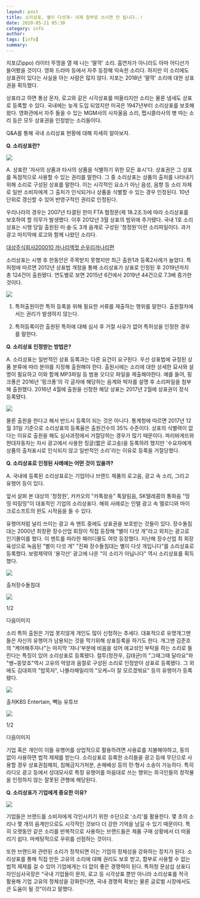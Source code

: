 ```yaml
---
layout: post
title: 소리상표, 별이 다섯개~ 이제 함부로 쓰시면 안 됩니다..!
date: 2020-05-21 05:30
category: info
author: 
tags: [info]
summary: 
---
```



지포(Zippo) 라이터 뚜껑을 열 때 나는 '딸깍' 소리. 흡연자가 아니라도 아마 어디선가 들어봤을 것이다. 영화 드라마 등에서 자주 등장해 익숙한 소리다. 하지만 이 소리에도 상표권이 있다는 사실을 아는 사람은 많지 않다. 지포는 2018년 '딸깍' 소리에 대한 상표권을 획득했다.

  

상표라고 하면 통상 문자, 로고와 같은 시각상표를 떠올리지만 소리는 물론 냄새도 상표로 등록할 수 있다. 국내에는 늦게 도입 되었지만 미국은 1947년부터 소리상표를 보호해왔다. 영화관에서 자주 들을 수 있는 MGM사의 사자울음 소리, 펩시콜라사의 병 따는 소리 등은 모두 상표권을 인정받는 소리들이다.

  

​Q&A를 통해 국내 소리상표 현황에 대해 자세히 알아보자.

**Q. 소리상표란?**

![](https://img1.daumcdn.net/thumb/R720x0/?fname=https%3A%2F%2Ft1.daumcdn.net%2Fliveboard%2Finterbiz%2Fdd61ae02f8ea4de789b4283e026558f4.jpg)

A. 상표란 '자사의 상품과 타사의 상품을 식별하기 위한 모든 표시'다. 상표권은 그 상표를 독점적으로 사용할 수 있는 권리를 말한다. 그 중 소리상표는 상품의 출처를 나타내기 위해 소리로 구성된 상표를 말한다. 이는 시각적인 요소가 아닌 음성, 음향 등 소리 자체로 일반 소비자에게 그 출처가 인식되거나 상품을 식별할 수 있는 경우 인정된다. 10년 단위로 갱신할 수 있어 반영구적인 권리로 인정된다.

  

우리나라의 경우는 2007년 타결된 한미 FTA 협정문(제 18.2조.1)에 따라 소리상표를 보호하여 할 의무가 발생했다. 이후 2012년 3월 상표의 범위에 추가됐다. 국내 1호 소리상표는 시행 당일 출원된 미·솔·도 3개 음계로 구성된 '청정원'이란 소리파일이다. 과거 광고 마지막에 로고와 함께 나왔던 소리다.

[대상주식회사200010 까나리액젓 순우리까나리편](https://www.youtube.com/watch?v=COTxO7Kcv1c)

소리상표는 시행 후 한동안은 주목받지 못했지만 최근 출원1과 등록2사례가 늘었다. 특허청에 따르면 2012년 상표법 개정을 통해 소리상표가 상표로 인정된 후 2019년까지 총 124건이 출원됐다. 연도별로 보면 2015년 6건에서 2019년 44건으로 7.3배 증가한 것이다.

![](https://img1.daumcdn.net/thumb/R720x0/?fname=https%3A%2F%2Ft1.daumcdn.net%2Fliveboard%2Finterbiz%2Fb7c8737c8dc74fce8cc570933adc5716.jpg)

1. 특허출원이란 특허 등록을 위해 필요한 서류를 제출하는 행위를 말한다. 출원절차에서는 권리가 발생하지 않는다.

2. 특허등록이란 출원된 특허에 대해 심사 후 거절 사유가 없어 특허성을 인정한 경우를 말한다.

  

**Q. 소리상표 인정받는 방법은?**

A. 소리상표는 일반적인 상표 등록과는 다른 요건이 요구된다. 우선 상표법에 규정된 상품 분류에 따라 분야를 지정해 출원해야 한다. 출원시에는 소리에 대한 상세한 묘사와 설명이 필요하고 이와 함께 MP3파일 등 범용 오디오 파일을 제출해야한다. 예를 들어, 핑크퐁은 2016년 '핑크퐁'의 각 글자에 해당하는 음계와 박자를 설명 후 소리파일을 첨부해 출원했다. 2016년 4월에 출원을 신청한 해당 상표는 2017년 2월에 상표권이 정식 등록됐다.  

![](https://img1.daumcdn.net/thumb/R720x0/?fname=https%3A%2F%2Ft1.daumcdn.net%2Fliveboard%2Finterbiz%2Fdf6e8dc96aa244a589a76eb8f38cd47a.JPG)

  

물론 출원을 한다고 해서 반드시 등록이 되는 것은 아니다. 통계청에 따르면 2017년 12월 31일 기준으로 소리상표의 등록율은 출원건수의 35% 수준이다. 상표의 식별력이 없다는 이유로 출원을 해도 심사과정에서 거절당하는 경우가 많기 때문이다. 파리바게뜨와 현대자동차는 자사 광고에서 사용한 징글(짧은 로고송)을 등록하려 했지만 '수요자에게 상품의 출처표시로 인식되지 않고 일반적인 소리'라는 이유로 등록을 거절당했다.

  

**Q. 소리상표로 인정된 사례에는 어떤 것이 있을까?**

A. 국내에 등록된 소리상표로는 기업이나 브랜드 제품의 로고음, 광고 속 소리, 그리고 유행어 등이 있다.  

  

앞서 살펴 본 대상의 '청정원', 카카오의 "카톡왔숑" 톡알림음, SK텔레콤의 통화음 "띵띵 띠링띵"이 대표적인 기업의 소리상표다. 해외 사례로는 인텔 광고 속 멜로디와 마이크로소프트의 윈도 시작음을 들 수 있다.

  

유행어처럼 널리 쓰이는 광고 속 멘트 중에도 상표권을 보호받는 것들이 있다. 장수돌침대는 2000년 최창환 장수산업 회장이 직접 등장해 "별이 다섯 개"라고 외치는 광고로 인기몰이를 했다. 이 멘트를 따라한 패러디물도 여럿 등장했다. 지난해 장수산업 최 회장 육성으로 녹음된 "별이 다섯 개" "진짜 장수돌침대는 별이 다섯 개입니다"를 소리상표로 등록했다. 보령제약의 '용각산' 광고에 나온 "이 소리가 아닙니다" 역시 소리상표를 획득했다.

![](https://img1.daumcdn.net/thumb/S720x400/?scode=1boon&fname=https://t1.daumcdn.net/liveboard/interbiz/7f183fe72e7e428aab18b30a385b7507.PNG)

출처장수돌침대

![](https://img1.daumcdn.net/thumb/S720x400/?scode=1boon&fname=https://t1.daumcdn.net/liveboard/interbiz/80b95ea98b084e048dd5e4db07223331.PNG)

1/2

다음이미지

소리 특허 출원은 기업 못지않게 개인도 많이 신청하는 추세다. 대표적으로 유명개그맨들은 자신의 유행어가 남용되는 것을 막기위해 상표등록을 하기도 한다. 개그맨 김준호의 "케어해주쟈나"는 마지막 '쟈나'부분에 비음을 섞어 애교섞인 부탁을 하는 소리로 들린다는 특징이 있어 소리상표로 등록됐다. 컬투(정찬우, 김태균)의 "그때그때 달라요"와 "쌩~뚱맞죠"역시 고유의 억양과 음절로 구성된 소리로 인정받아 상표로 등록됐다. 그 외에도 김대희의 "밥묵자", 나몰라패밀리의 "오케~이 잘 모르겠쒀요" 등의 유행어가 등록됐다.

![](https://img1.daumcdn.net/thumb/S720x400/?scode=1boon&fname=https://t1.daumcdn.net/liveboard/interbiz/2e75c327ff724bd58dbc6e8f8a00b17b.PNG)

출처KBS Entertain, 빽능 유튜브

![](https://img1.daumcdn.net/thumb/S720x400/?scode=1boon&fname=https://t1.daumcdn.net/liveboard/interbiz/5f00ac4e858348ae8ff3368101fe504a.PNG)

1/2

다음이미지

기업 혹은 개인이 이들 유행어를 상업적으로 활용하려면 사용료를 지불해야하고, 동의 없이 사용하면 법적 제제를 받는다. 소리상표로 등록한 소리들을 광고 등에 무단으로 사용할 경우 상표권침해죄, 침해금지가처분, 손해배상 등의 민·형사 소송이 가능하다. 특히 라디오 광고 등에서 성대모사로 특정 유행어를 마음대로 쓰는 행위는 희극인들의 창작물을 인정하지 않는 잘못된 관행에 해당된다.

  

**Q. 소리상표가 기업에게 중요한 이유?**

![](https://img1.daumcdn.net/thumb/R720x0/?fname=https%3A%2F%2Ft1.daumcdn.net%2Fliveboard%2Finterbiz%2F99efe0c13f4f41ec82fc80816ea59d36.PNG)

기업들은 브랜드를 소비자에게 각인시키기 위한 수단으로 '소리'를 활용한다. 몇 초의 소리나 몇 개의 음계만으로도 시각적인 것보다 더 강한 기억을 남길 수 있기 때문이다. 특히 오랫동안 같은 소리를 반복적으로 사용하는 브랜드들은 제품 구매 상황에서 더 떠올리기 쉽다. 마케팅적으로 우위를 선점하는 것이다.

  

또한 브랜드와 관련된 소리가 정착되면 이는 기업의 정체성을 강화하는 장치가 된다. 소리상표를 통해 직접 만든 고유의 소리에 대해 권리도 보호 받고, 함부로 사용할 수 없는 법적 제제를 걸 수 있어 기업에게는 더 없이 좋은 경쟁력이 된다. 특허청 문삼섭 상표디자인심사국장은 “국내 기업들이 문자, 로고 등 시각상표 뿐만 아니라 소리상표를 적극 활용해 기업 고유의 정체성을 강화한다면, 국내 경쟁력 확보는 물론 글로벌 시장에서도 큰 도움이 될 것”이라고 말했다.
